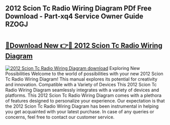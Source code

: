 ## 2012 Scion Tc Radio Wiring Diagram PDf Free Download - Part-xq4 Service Owner Guide RZOGJ

# <h2><a href="http://dfu8zij.blite.top/?on=2012+Scion+Tc+Radio+Wiring+Diagram">🔗Download New 👉🔴 2012 Scion Tc Radio Wiring Diagram</a></h2>

[![2012 Scion Tc Radio Wiring Diagram download](https://i.imgur.com/lujVjoI.png)](http://dfu8zij.blite.top/?on=2012+Scion+Tc+Radio+Wiring+Diagram)
Exploring New Possibilities Welcome to the world of possibilities with your new 2012 Scion Tc Radio Wiring Diagram! This manual explores its potential for creativity and innovation. Compatible with a Variety of Devices This 2012 Scion Tc Radio Wiring Diagram seamlessly integrates with a variety of devices and platforms. This 2012 Scion Tc Radio Wiring Diagram comes with a plethora of features designed to personalize your experience. Our expectation is that the 2012 Scion Tc Radio Wiring Diagram has been instrumental in helping you get acquainted with your latest purchase. In case of any queries or concerns, feel free to contact our customer service.
